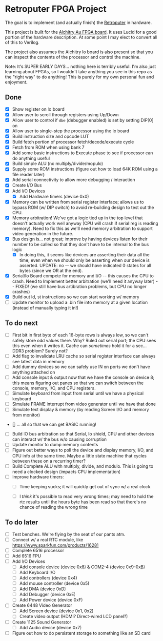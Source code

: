 # Retroputer FPGA Project

The goal is to implement (and actually finish) the [Retroputer](https://github.com/kerrishotts/retroputer/tree/develop-2.0) in hardware.

This project is built for the [Alchitry Au FPGA board](https://alchitry.com/boards/au). It uses Lucid for a good portion of the hardware description. At some point I may elect to convert all of this to Verilog.

The project also assumes the Alchitry Io board is also present so that you can inspect the contents of the processor and control the machine.

Note: It's SUPER EARLY DAYS... nothing here is terribly useful. I'm also just learning about FPGAs, so I wouldn't take anything you see in this repo as the "right way" to do anything! This is purely for my own personal fun and enjoyment.

## Done

- [X] Show register on Io board
- [X] Allow user to scroll through registers using Up/Down
- [X] Allow user to control if `dbe` (debugger enabled) is set by setting DIP[0] on
- [X] Allow user to single-step the processor using the Io board
- [X] Build instruction size and opcode LUT
- [X] Build fetch portion of processor fetch/decode/execute cycle
- [X] Fetch from ROM when using bank 7
- [X] Add some basic instructions to Execute phase to see if processor can do anything useful
- [X] Build simple ALU (no multiply/divide/mopulo)
- [X] Supply some ROM instructions (figure out how to load 64K ROM using a file reader later)
- [X] Add serial connectivity to allow more debugging / interaction
- [X] Create I/O Bus
- [X] Add I/O Devices
  - [X] Add Hardware timers (device 0x0)
- [X] Memory can be written from serial register interface; allows us to bypass ROM (w/ DIP switch) to avoid re-building design to test out the CPU.
- [X] Memory arbitration! We've got a logic tied up in the top level that doesn't actually work well anyway (CPU will crash if serial reg is reading memory). Need to fix this as we'll need memory arbitration to support video generation in the future.
- [X] Bus design is... not great; improve by having devices listen for their number to be called so that they don't have to be internal to the bus logic
  - [X] In doing this, it seems like devices are asserting their data all the time, even when we should only be asserting when our device is asserted. UPDATE: no -- we should have indicated 0 states for all bytes (since we OR at the end).
- [X] Serial/Io Board compete for memory and I/O -- this causes the CPU to crash. Need to Implement better arbitration (we'll need it anyway later) -- FIXED! (we still have bus artibration problems, but CPU no longer crashes)
- [X] Build out ld, st instructions so we can start working w/ memory
- [ ] Update monitor to upload a .bin file into memory at a given location (instead of manually typing it in!)

## To do next
- [ ] First bit in first byte of each 16-byte rows is always low, so we can't safely store odd values there. Why? Ruled out serial port; the CPU sees this even when it writes it. Cache can _sometimes_ hold it for a sec... DDR3 problem? Surely not?
- [ ] Add flag to invalidate LRU cache so serial register interface can always see latest data in memory
- [ ] Add dummy devices so we can safely use IN on ports we don't have anything attached on
- [ ] Add console input & output now that we have the console on device 8; this means figuring out panes so that we can switch between the console, memory, I/O, and CPU registers.
- [ ] Simulate keyboard from input from serial until we have a physical keyboard
- [ ] Simulate FRAME interrupt from video generator until we have that done
- [ ] Simulate text display & memory (by reading Screen I/O and memory from monitor)
- [] ... all so that we can get BASIC running!
- [ ] Build IO bus arbitration so that Serial, Io shield, CPU and other devices can interact w/ the bus w/o causing corruption
- [ ] Update monitor to dump memory contents
- [ ] Figure out better ways to poll the device and display memory, I/O, and CPU info at the same time. Maybe a little state machine that cycles between these on a recurring timer?
- [ ] Build Complete ALU with multiply, divide, and modulo. This is going to need a clocked design (impacts CPU implementation)
- [ ] Improve hardware timers:
  - [ ] Time keeping sucks; it will quickly get out of sync w/ a real clock
  - [ ] I _think_ it's possible to read very wrong times; may need to hold the rtc results until the hours byte has been read so that there's no chance of reading the wrong time


## To do later

- [ ] Test benches. We're flying by the seat of our pants atm.
- [ ] Connect w/ a real RTC module, like https://www.sparkfun.com/products/16281
- [ ] Complete 6516 processor
- [ ] Add 6516 FPU
- [ ] Add I/O Devices
  - [ ] Add console device (device 0x8) & COM2-4 (device 0x9-0xB)
  - [ ] Add Keyboard I/O
  - [ ] Add controllers (device 0x4)
  - [ ] Add mouse controller (device 0x5)
  - [ ] Add DMA (device 0xD)
  - [ ] Add Debugger (device 0xE)
  - [ ] Add Power device (device 0xF)
- [ ] Create 6448 Video Generator
  - [ ] Add Screen device (device 0x1, 0x2)
  - [ ] Create video output (HDMI? Direct-wired LCD panel?)
- [ ] Create 1125 Sound Generator
  - [ ] Add Audio device (device 0x7)
- [ ] Figure out how to do persistent storage to something like an SD card
